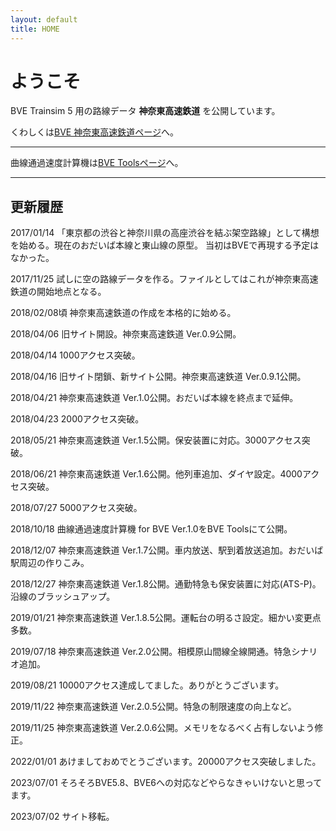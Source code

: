```yaml
---
layout: default
title: HOME
---
```


# ようこそ
BVE Trainsim 5 用の路線データ **神奈東高速鉄道** を公開しています。

​くわしくは[BVE 神奈東高速鉄道ページ](kanato)へ。​​

---

​曲線通過速度計算機は[BVE Toolsページ](bvetools)へ。

---

## 更新履歴
2017/01/14 「東京都の渋谷と神奈川県の高座渋谷を結ぶ架空路線」として構想を始める。現在のおだいば本線と東山線の原型。
当初はBVEで再現する予定はなかった。

2017/11/25 試しに空の路線データを作る。ファイルとしてはこれが神奈東高速鉄道の開始地点となる。

2018/02/08頃 神奈東高速鉄道の作成を本格的に始める。

2018/04/06 旧サイト開設。神奈東高速鉄道 Ver.0.9公開。

2018/04/14 1000アクセス突破。

2018/04/16 旧サイト閉鎖、新サイト公開。神奈東高速鉄道 Ver.0.9.1公開。

2018/04/21 神奈東高速鉄道 Ver.1.0公開。おだいば本線を終点まで延伸。

2018/04/23 2000アクセス突破。

2018/05/21 神奈東高速鉄道 Ver.1.5公開。保安装置に対応。3000アクセス突破。

2018/06/21 神奈東高速鉄道 Ver.1.6公開。他列車追加、ダイヤ設定。4000アクセス突破。

2018/07/27 5000アクセス突破。

​2018/10/18 曲線通過速度計算機 for BVE Ver.1.0をBVE Toolsにて公開。

2018/12/07 神奈東高速鉄道 Ver.1.7公開。車内放送、駅到着放送追加。おだいば駅周辺の作りこみ。

2018/12/27 神奈東高速鉄道 Ver.1.8公開。通勤特急も保安装置に対応(ATS-P)。沿線のブラッシュアップ。

2019/01/21 神奈東高速鉄道 Ver.1.8.5公開。運転台の明るさ設定。細かい変更点多数。

2019/07/18 神奈東高速鉄道 Ver.2.0公開。相模原山間線全線開通。特急シナリオ追加。

2019/08/21 10000アクセス達成してました。ありがとうございます。

2019/11/22 神奈東高速鉄道 Ver.2.0.5公開。特急の制限速度の向上など。

2019/11/25 神奈東高速鉄道 Ver.2.0.6公開。メモリをなるべく占有しないよう修正。

2022/01/01 あけましておめでとうございます。20000アクセス突破しました。

2023/07/01 そろそろBVE5.8、BVE6への対応などやらなきゃいけないと思ってます。

2023/07/02 サイト移転。